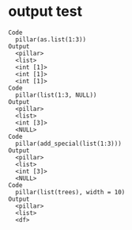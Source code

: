 # output test

    Code
      pillar(as.list(1:3))
    Output
      <pillar>
      <list>   
      <int [1]>
      <int [1]>
      <int [1]>
    Code
      pillar(list(1:3, NULL))
    Output
      <pillar>
      <list>   
      <int [3]>
      <NULL>   
    Code
      pillar(add_special(list(1:3)))
    Output
      <pillar>
      <list>   
      <int [3]>
      <NULL>   
    Code
      pillar(list(trees), width = 10)
    Output
      <pillar>
      <list>
      <df>  

